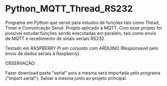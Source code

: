 # Python_MQTT_Thread_RS232
Programa em Python que serve para estudos de funções tais como Thead, Timer e Comunicação Serial. Projeto aplicado a MQTT.
Com esse projeto foi possível estudar funções sendo executadas em paralelo, tais como envio de MQTT e recebimento de sinais seriais RS232.

Testado em RASPBERRY PI em conjunto com ARDUINO (Responsavel pelo envio de dados seriais à Raspberry).

OBSERVAÇÃO:

Fazer download pasta "serial" pois a mesma será importada pelo programa ("import serial"). Salvar a mesma junto ao projeto principal.
